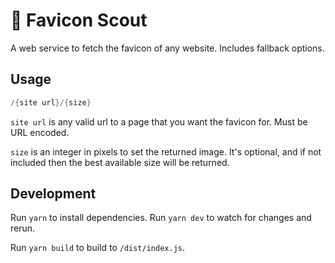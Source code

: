 # 🧭 Favicon Scout

A web service to fetch the favicon of any website. Includes fallback options.

## Usage

```h
/{site url}/{size}
```

`site url` is any valid url to a page that you want the favicon for. Must be URL encoded.

`size` is an integer in pixels to set the returned image. It's optional, and if not included then the best available size will be returned.

## Development

Run `yarn` to install dependencies. Run `yarn dev` to watch for changes and rerun.

Run `yarn build` to build to `/dist/index.js`.
